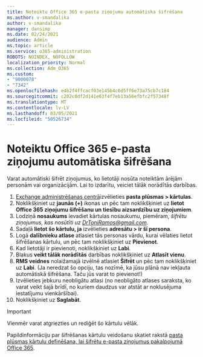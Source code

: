 ```yaml
---
title: Noteiktu Office 365 e-pasta ziņojumu automātiska šifrēšana
ms.author: v-smandalika
author: v-smandalika
manager: dansimp
ms.date: 02/24/2021
audience: Admin
ms.topic: article
ms.service: o365-administration
ROBOTS: NOINDEX, NOFOLLOW
localization_priority: Normal
ms.collection: Adm_O365
ms.custom:
- "9000078"
- "7342"
ms.openlocfilehash: e4b2f4ffcacf03e145b4c6d5ff6e73a75cb7c184
ms.sourcegitcommit: c202c0df2d141e63f4f7eb13a56efbfc2f57348f
ms.translationtype: MT
ms.contentlocale: lv-LV
ms.lasthandoff: 03/05/2021
ms.locfileid: "50526734"
---
```

# <a name="automatically-encrypt-certain-office-365-email-messages"></a>Noteiktu Office 365 e-pasta ziņojumu automātiska šifrēšana

Varat automātiski šifrēt ziņojumus, ko lietotāji nosūta noteiktām ārējām personām vai organizācijām. Lai to izdarītu, veiciet tālāk norādītās darbības.

1. [Exchange administrēšanas centrā](https://outlook.office365.com/ecp/)izvēlieties **pasta plūsmas > kārtulas**. 
2. Noklikšķiniet uz **jaunās (+)** ikonas un pēc tam noklikšķiniet uz **lietot Office 365 ziņojumu šifrēšanu un tiesību aizsardzību uz ziņojumiem**.
3. Lodziņā **nosaukums** ievadiet kārtulas nosaukumu, piemēram, *šifrētu ziņojumus, kas nosūtīti uz DrToniRamos@gmail.com*.
4. Sadaļā **lietot šo kārtulu, ja** izvēlieties **adresātu > ir šī persona**. 
5. Logā **dalībnieku atlase** atlasiet tās personas vārdu, kurai vēlaties lietot šifrēšanas kārtulu, un pēc tam noklikšķiniet uz **Pievienot**. 
6. Kad lietotāji ir pievienoti, noklikšķiniet uz **Labi**.
7. Blakus **veikt tālāk norādītās** darbības noklikšķiniet uz **Atlasīt vienu**. 
8. **RMS veidnes** nolaižamajā izvēlnē atlasiet **Šifrēt** un pēc tam noklikšķiniet uz **Labi**. (Ja neredzat šo opciju, tas nozīmē, ka jūsu plānā nav iekļauta automātiskā šifrēšana. Taču jūs varat to pievienot!)
9. Izvēlieties jebkuru neobligātu atlasi (no neobligāto atlases saraksta, ko varat veikt šajā brīdī, no kuriem daudzus var atstāt ar noklusējuma iestatījumu vienkāršībai).
10. Noklikšķiniet uz **Saglabāt**.

> [!IMPORTANT]
> Vienmēr varat atgriezties un rediģēt šo kārtulu vēlāk.

Papildinformāciju par šifrēšanas kārtulu veidošanu skatiet rakstā [pasta plūsmas kārtulu definēšana, lai šifrētu e-pasta ziņojumus pakalpojumā Office 365](https://docs.microsoft.com/microsoft-365/compliance/define-mail-flow-rules-to-encrypt-email).

